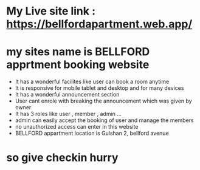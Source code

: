 # My Live site link : https://bellfordapartment.web.app/

# my sites name is BELLFORD apprtment booking website

* It  has a wonderful facilites like user can book a room anytime 
* It is responsive for mobile tablet and desktop and for many devices
* It has a wonderful announcement section 
* User cant enrole with breaking the announcement which was given by owner
* It has  3 roles like user , member , admin ... 
* admin can easily accept the booking of user and manage the members
* no unauthorized access can enter in this website
* BELLFORD appartment location is Gulshan 2, bellford avenue 


# so give checkin hurry  
